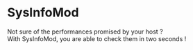 SysInfoMod
============

Not sure of the performances promised by your host ? <br>
With SysInfoMod, you are able to check them in two seconds !
